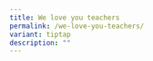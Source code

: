 ```yaml
---
title: We love you teachers
permalink: /we-love-you-teachers/
variant: tiptap
description: ""
---
```

